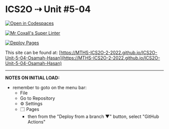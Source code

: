 # ICS2O ⇢ Unit #5-04

[![Open in Codespaces](https://classroom.github.com/assets/launch-codespace-7f7980b617ed060a017424585567c406b6ee15c891e84e1186181d67ecf80aa0.svg)](https://classroom.github.com/open-in-codespaces?assignment_repo_id=11062764)

[![Mr Coxall's Super Linter](https://github.com/MTHS-ICS2O-2-2022/ICS2O-Unit-5-04-Osamah-Hasan/workflows/Mr%20Coxall's%20Super%20Linter/badge.svg)](https://github.com/MTHS-ICS2O-2-2022/ICS2O-Unit-5-04-Osamah-Hasan/actions)

[![Deploy Pages](https://github.com/MTHS-ICS2O-2-2022/ICS2O-Unit-5-04-Osamah-Hasan/workflows/Deploy%20Pages/badge.svg)](https://github.com/MTHS-ICS2O-2-2022/ICS2O-Unit-5-04-Osamah-Hasan/actions)

This site can be found at: [https://MTHS-ICS2O-2-2022.github.io/ICS2O-Unit-5-04-Osamah-Hasan](https://MTHS-ICS2O-2-2022.github.io/ICS2O-Unit-5-04-Osamah-Hasan)

---

**NOTES ON INITIAL LOAD:**
- remember to goto on the menu bar:
  - File
  - Go to Repository
  - ⚙ Settings
  - 🗔 Pages
    - then from the "Deploy from a branch ▼" button, select "GitHub Actions"
